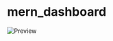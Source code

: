 # mern_dashboard

![Preview](https://github.com/tmKamal/hosted-images/blob/master/under-construction/Document.gif?raw=true)<br/>  
